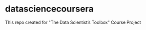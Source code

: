 datasciencecoursera
===================

This repo created for "The Data Scientist’s Toolbox" Course Project
